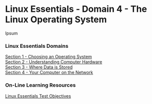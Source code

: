 # Linux Essentials - Domain 4 - The Linux Operating System

Ipsum

### Linux Essentials Domains
[Section 1 - Choosing an Operating System](Section01_ChooseOS.md) </br>
[Section 2 - Understanding Computer Hardware](Section02_UnderstandingHardware.md) </br>
[Section 3 - Where Data is Stored](Section03_DataLocations.md) </br>
[Section 4 - Your Computer on the Network](Section04_Networking.md) </br>


### On-Line Learning Resources
[Linux Essentials Test Objectives ](https://www.lpi.org/our-certifications/exam-010-objectives)

